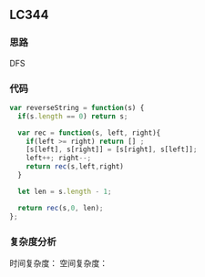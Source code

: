 ## LC344

### 思路

DFS

### 代码

```JavaScript
var reverseString = function(s) {
  if(s.length == 0) return s;

  var rec = function(s, left, right){
    if(left >= right) return [] ;
    [s[left], s[right]] = [s[right], s[left]];
    left++; right--;
    return rec(s,left,right)
  }

  let len = s.length - 1;

  return rec(s,0, len);
};

```

### 复杂度分析

时间复杂度：
空间复杂度：

